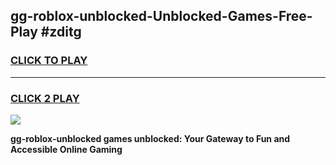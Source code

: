 
## gg-roblox-unblocked-Unblocked-Games-Free-Play #zditg
<h3>
<a href="https://us.freeplayer.one?title=gg-roblox-unblocked&ref=9M">CLICK TO PLAY</a></h3>
<hr>

<h3>
<a href="https://us.freeplayer.one?title=gg-roblox-unblocked&ref=9M">CLICK 2 PLAY</a>
  
</h3>

<a href="https://us.freeplayer.one?title=gg-roblox-unblocked&ref=9M"><img src="https://clearcache.store/games.png"></a>


**gg-roblox-unblocked games unblocked: Your Gateway to Fun and Accessible Online Gaming**

